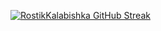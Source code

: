 [![RostikKalabishka GitHub Streak](http://github-readme-streak-stats.herokuapp.com?user=rostikKalabishka&theme=dark&background=000000)](https://git.io/streak-stats)
